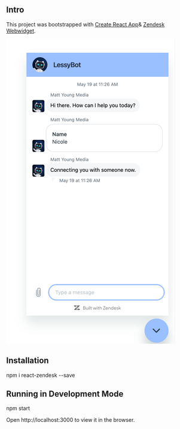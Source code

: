 ## Intro

This project was bootstrapped with [Create React App](https://github.com/facebook/create-react-app)& [Zendesk Webwidget](https://developer.zendesk.com/api-reference).

![ChatBot.png](ChatBot.png)

## Installation

npm i react-zendesk --save

## Running in Development Mode

npm start 

Open http://localhost:3000 to view it in the browser.

